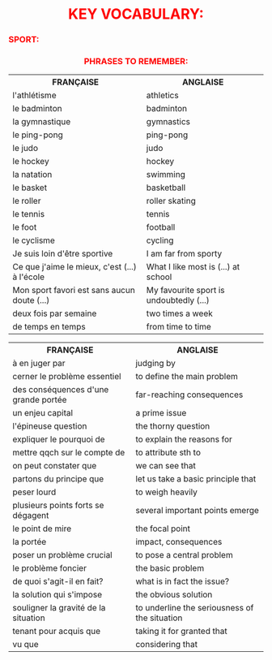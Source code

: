<h1 align="center">
  <b style="color:red;">KEY VOCABULARY:</b><br>
</h1>


<h3 align="left">
  <b style="color:red;">SPORT:</b><br>
</h3>
<table>
  <tr><th>FRANÇAISE</th><th>ANGLAISE</th></tr>
  <tr><td>l'athlétisme</td><td>athletics</td></tr>
  <tr><td>le badminton</td><td>badminton</td></tr>
  <tr><td>la gymnastique</td><td>gymnastics</td></tr>
  <tr><td>le ping-pong</td><td>ping-pong</td></tr>
  <tr><td>le judo</td><td>judo</td></tr>
  <tr><td>le hockey</td><td>hockey</td></tr>
  <tr><td>la natation</td><td>swimming</td></tr>
  <tr><td>le basket</td><td>basketball</td></tr>
  <tr><td>le roller</td><td>roller skating</td></tr>
  <tr><td>le tennis</td><td>tennis</td></tr>
  <tr><td>le foot</td><td>football</td></tr>
  <tr><td>le cyclisme</td><td>cycling</td></tr>
  <tr><td>Je suis loin d'être sportive</td><td>I am far from sporty</td></tr>
  <tr><td>Ce que j'aime le mieux, c'est (...) à l'école</td><td>What I like most is (...) at school</td></tr>
  <tr><td>Mon sport favori est sans aucun doute (...)</td><td>My favourite sport is undoubtedly (...)</td></tr>
  <tr><td>deux fois par semaine</td><td>two times a week</td></tr>
  <tr><td>de temps en temps</td><td>from time to time</td></tr>
 


<h3 align="center">
  <b style="color:red;">PHRASES TO REMEMBER:</b><br>
</h3>
<table>
  <tr><th>FRANÇAISE</th><th>ANGLAISE</th></tr>
  <tr><td>à en juger par</td><td>judging by</td></tr>
  <tr><td>cerner le problème essentiel</td><td>to define the main problem</td></tr>
  <tr><td>des conséquences d'une grande portée</td><td>far-reaching consequences</td></tr>
  <tr><td>un enjeu capital</td><td>a prime issue</td></tr>
  <tr><td>l'épineuse question</td><td>the thorny question</td></tr>
  <tr><td>expliquer le pourquoi de</td><td>to explain the reasons for</td></tr>
  <tr><td>mettre qqch sur le compte de</td><td>to attribute sth to</td></tr>
  <tr><td>on peut constater que</td><td>we can see that</td></tr>
  <tr><td>partons du principe que</td><td>let us take a basic principle that</td></tr>
  <tr><td>peser lourd</td><td>to weigh heavily</td></tr>
  <tr><td>plusieurs points forts se dégagent</td><td>several important points emerge</td></tr>
  <tr><td>le point de mire</td><td>the focal point</td></tr>
  <tr><td>la portée</td><td>impact, consequences</td></tr>
  <tr><td>poser un problème crucial</td><td>to pose a central problem</td></tr>
  <tr><td>le problème foncier</td><td>the basic problem</td></tr>
  <tr><td>de quoi s'agit-il en fait?</td><td>what is in fact the issue?</td></tr>
  <tr><td>la solution qui s'impose</td><td>the obvious solution</td></tr>
  <tr><td>souligner la gravité de la situation</td><td>to underline the seriousness of the situation</td></tr>
  <tr><td>tenant pour acquis que</td><td>taking it for granted that</td></tr>
  <tr><td>vu que</td><td>considering that</td></tr>


